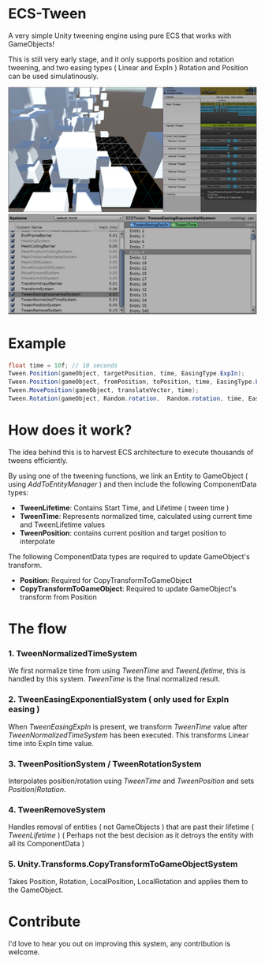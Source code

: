 # ECS-Tween
A very simple Unity tweening engine using pure ECS that works with GameObjects!

This is still very early stage, and it only supports position and rotation tweening, and two easing types ( Linear and ExpIn )
Rotation and Position can be used simulatinously.

![Main screenshot](/Screenshots/main.png)
![Entities](/Screenshots/entities.png)

# Example
```csharp
float time = 10f; // 10 seconds
Tween.Position(gameObject, targetPosition, time, EasingType.ExpIn);
Tween.Position(gameObject, fromPosition, toPosition, time, EasingType.Linear);
Tween.MovePosition(gameObject, translateVector, time);
Tween.Rotation(gameObject, Random.rotation,  Random.rotation, time, EasingType.ExpIn);
```

# How does it work?
The idea behind this is to harvest ECS architecture to execute thousands of tweens efficiently.

By using one of the tweening functions, we link an Entity to GameObject ( using _AddToEntityManager_ ) and then include the following ComponentData types:
* **TweenLifetime**: Contains Start Time, and Lifetime ( tween time )
* **TweenTime**: Represents normalized time, calculated using current time and TweenLifetime values
* **TweenPosition**: contains current position and target position to interpolate

The following ComponentData types are required to update GameObject's transform.
* **Position**: Required for CopyTransformToGameObject
* **CopyTransformToGameObject**: Required to update GameObject's transform from Position

# The flow

### 1. TweenNormalizedTimeSystem
We first normalize time from using _TweenTime_ and _TweenLifetime_, this is handled by this system. _TweenTime_ is the final normalized result.

### 2. TweenEasingExponentialSystem ( only used for ExpIn easing )
When _TweenEasingExpIn_ is present, we transform _TweenTime_ value after _TweenNormalizedTimeSystem_ has been executed. 
This transforms Linear time into ExpIn time value.

### 3. TweenPositionSystem / TweenRotationSystem
Interpolates position/rotation using _TweenTime_ and _TweenPosition_ and sets _Position_/_Rotation_.

### 4. TweenRemoveSystem
Handles removal of entities ( not GameObjects ) that are past their lifetime ( _TweenLifetime_ )
( Perhaps not the best decision as it detroys the entity with all its ComponentData )

### 5. Unity.Transforms.CopyTransformToGameObjectSystem
Takes Position, Rotation, LocalPosition, LocalRotation and applies them to the GameObject.

# Contribute

I'd love to hear you out on improving this system, any contribution is welcome.
